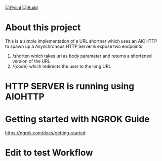 [![Pylint](https://github.com/jaydeepkarale/URLShortner/actions/workflows/pylint.yml/badge.svg?branch=main)](https://github.com/jaydeepkarale/URLShortner/actions/workflows/pylint.yml) [![Build](https://github.com/jaydeepkarale/URLShortner/actions/workflows/python-app.yml/badge.svg)](https://github.com/jaydeepkarale/URLShortner/actions/workflows/python-app.yml)

# About this project
This is a simple implementation of a URL shortner which uses an AIOHTTP to spawn up a Asynchronous HTTP Server & expose two endpoints
1. /shorten which takes url as body parameter and returns a shortened version of the URL
2. /{code} which redirects the user to the long URL

# HTTP SERVER is running using AIOHTTP

# Getting started with NGROK Guide
https://ngrok.com/docs/getting-started

# Edit to test Workflow
